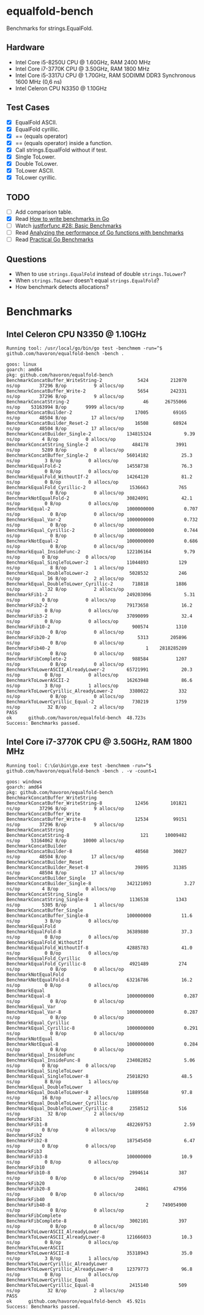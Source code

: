 # equalfold-bench

 Benchmarks for strings.EqualFold.

## Hardware

- Intel Core i5-8250U CPU @ 1.60GHz, RAM 2400 MHz
- Intel Core i7-3770K CPU @ 3.50GHz, RAM 1800 MHz
- Intel Core i5-3317U CPU @ 1.70GHz, RAM SODIMM DDR3 Synchronous 1600 MHz (0,6 ns)
- Intel Celeron CPU N3350 @ 1.10GHz

## Test Cases

- [x] EqualFold ASCII.
- [x] EqualFold cyrillic.
- [x] == (equals operator)
- [x] == (equals operator) inside a function.
- [x] Call strings.EqualFold without if test.
- [x] Single ToLower.
- [x] Double ToLower.
- [x] ToLower ASCII.
- [x] ToLower cyrillic.

## TODO

- [ ] Add comparison table.
- [x] Read [How to write benchmarks in Go](https://dave.cheney.net/2013/06/30/how-to-write-benchmarks-in-go)
- [ ] Watch [justforfunc #28: Basic Benchmarks](https://www.youtube.com/watch?v=2AulMm-hsdI)
- [ ] Read [Analyzing the performance of Go functions with benchmarks](https://medium.com/justforfunc/analyzing-the-performance-of-go-functions-with-benchmarks-60b8162e61c6)
- [ ] Read [Practical Go Benchmarks](https://stackimpact.com/blog/practical-golang-benchmarks/)

## Questions

- When to use `strings.EqualFold` instead of double `strings.ToLower`?
- When `strings.ToLower` doesn't equal `strings.EqualFold`?
- How benchmark detects allocations?

# Benchmarks

## Intel Celeron CPU N3350 @ 1.10GHz

```
Running tool: /usr/local/go/bin/go test -benchmem -run=^$ github.com/havoron/equalfold-bench -bench .

goos: linux
goarch: amd64
pkg: github.com/havoron/equalfold-bench
BenchmarkConcatBuffer_WriteString-2       	    5424	    212070 ns/op	   37296 B/op	       9 allocs/op
BenchmarkConcatBuffer_Write-2             	    5654	    242331 ns/op	   37296 B/op	       9 allocs/op
BenchmarkConcatString-2                   	      46	  26755066 ns/op	53163994 B/op	    9999 allocs/op
BenchmarkConcatBuilder-2                  	   17005	     69165 ns/op	   48504 B/op	      17 allocs/op
BenchmarkConcatBuilder_Reset-2            	   16508	     68924 ns/op	   48504 B/op	      17 allocs/op
BenchmarkConcatBuilder_Single-2           	134815324	         9.39 ns/op	       4 B/op	       0 allocs/op
BenchmarkConcatString_Single-2            	  484178	      3991 ns/op	    5289 B/op	       0 allocs/op
BenchmarkConcatBuffer_Single-2            	56014182	        25.3 ns/op	       3 B/op	       0 allocs/op
BenchmarkEqualFold-2                      	14558738	        76.3 ns/op	       0 B/op	       0 allocs/op
BenchmarkEqualFold_WithoutIf-2            	14264120	        81.2 ns/op	       0 B/op	       0 allocs/op
BenchmarkEqualFold_Cyrillic-2             	 1536663	       765 ns/op	       0 B/op	       0 allocs/op
BenchmarkNotEqualFold-2                   	30824091	        42.1 ns/op	       0 B/op	       0 allocs/op
BenchmarkEqual-2                          	1000000000	         0.707 ns/op	       0 B/op	       0 allocs/op
BenchmarkEqual_Var-2                      	1000000000	         0.732 ns/op	       0 B/op	       0 allocs/op
BenchmarkEqual_Cyrillic-2                 	1000000000	         0.744 ns/op	       0 B/op	       0 allocs/op
BenchmarkNotEqual-2                       	1000000000	         0.686 ns/op	       0 B/op	       0 allocs/op
BenchmarkEqual_InsideFunc-2               	122106164	         9.79 ns/op	       0 B/op	       0 allocs/op
BenchmarkEqual_SingleToLower-2            	11044893	       129 ns/op	       8 B/op	       1 allocs/op
BenchmarkEqual_DoubleToLower-2            	 5028532	       246 ns/op	      16 B/op	       2 allocs/op
BenchmarkEqual_DoubleToLower_Cyrillic-2   	  718818	      1886 ns/op	      32 B/op	       2 allocs/op
BenchmarkFib1-2                           	249203096	         5.31 ns/op	       0 B/op	       0 allocs/op
BenchmarkFib2-2                           	79173658	        16.2 ns/op	       0 B/op	       0 allocs/op
BenchmarkFib3-2                           	37090099	        32.4 ns/op	       0 B/op	       0 allocs/op
BenchmarkFib10-2                          	  900574	      1310 ns/op	       0 B/op	       0 allocs/op
BenchmarkFib20-2                          	    5313	    205896 ns/op	       0 B/op	       0 allocs/op
BenchmarkFib40-2                          	       1	2818285289 ns/op	       0 B/op	       0 allocs/op
BenchmarkFibComplete-2                    	  988584	      1207 ns/op	       0 B/op	       0 allocs/op
BenchmarkToLowerASCII_AlreadyLower-2      	65721991	        20.3 ns/op	       0 B/op	       0 allocs/op
BenchmarkToLowerASCII-2                   	16263948	        86.6 ns/op	       3 B/op	       1 allocs/op
BenchmarkToLowerCyrillic_AlreadyLower-2   	 3380022	       332 ns/op	       0 B/op	       0 allocs/op
BenchmarkToLowerCyrillic_Equal-2          	  730219	      1759 ns/op	      32 B/op	       2 allocs/op
PASS
ok  	github.com/havoron/equalfold-bench	48.723s
Success: Benchmarks passed.
```

## Intel Core i7-3770K CPU @ 3.50GHz, RAM 1800 MHz

```
Running tool: C:\Go\bin\go.exe test -benchmem -run=^$ github.com/havoron/equalfold-bench -bench . -v -count=1

goos: windows
goarch: amd64
pkg: github.com/havoron/equalfold-bench
BenchmarkConcatBuffer_WriteString
BenchmarkConcatBuffer_WriteString-8       	   12456	    101821 ns/op	   37296 B/op	       9 allocs/op
BenchmarkConcatBuffer_Write
BenchmarkConcatBuffer_Write-8             	   12534	     99151 ns/op	   37296 B/op	       9 allocs/op
BenchmarkConcatString
BenchmarkConcatString-8                   	     121	  10009482 ns/op	53164062 B/op	   10000 allocs/op
BenchmarkConcatBuilder
BenchmarkConcatBuilder-8                  	   40568	     30027 ns/op	   48504 B/op	      17 allocs/op
BenchmarkConcatBuilder_Reset
BenchmarkConcatBuilder_Reset-8            	   39895	     31385 ns/op	   48504 B/op	      17 allocs/op
BenchmarkConcatBuilder_Single
BenchmarkConcatBuilder_Single-8           	342121093	         3.27 ns/op	       4 B/op	       0 allocs/op
BenchmarkConcatString_Single
BenchmarkConcatString_Single-8            	 1136538	      1343 ns/op	    5305 B/op	       1 allocs/op
BenchmarkConcatBuffer_Single
BenchmarkConcatBuffer_Single-8            	100000000	        11.6 ns/op	       3 B/op	       0 allocs/op
BenchmarkEqualFold
BenchmarkEqualFold-8                      	36389880	        37.3 ns/op	       0 B/op	       0 allocs/op
BenchmarkEqualFold_WithoutIf
BenchmarkEqualFold_WithoutIf-8            	42885783	        41.0 ns/op	       0 B/op	       0 allocs/op
BenchmarkEqualFold_Cyrillic
BenchmarkEqualFold_Cyrillic-8             	 4921489	       274 ns/op	       0 B/op	       0 allocs/op
BenchmarkNotEqualFold
BenchmarkNotEqualFold-8                   	63216786	        16.2 ns/op	       0 B/op	       0 allocs/op
BenchmarkEqual
BenchmarkEqual-8                          	1000000000	         0.287 ns/op	       0 B/op	       0 allocs/op
BenchmarkEqual_Var
BenchmarkEqual_Var-8                      	1000000000	         0.287 ns/op	       0 B/op	       0 allocs/op
BenchmarkEqual_Cyrillic
BenchmarkEqual_Cyrillic-8                 	1000000000	         0.291 ns/op	       0 B/op	       0 allocs/op
BenchmarkNotEqual
BenchmarkNotEqual-8                       	1000000000	         0.284 ns/op	       0 B/op	       0 allocs/op
BenchmarkEqual_InsideFunc
BenchmarkEqual_InsideFunc-8               	234082852	         5.06 ns/op	       0 B/op	       0 allocs/op
BenchmarkEqual_SingleToLower
BenchmarkEqual_SingleToLower-8            	25018293	        48.5 ns/op	       8 B/op	       1 allocs/op
BenchmarkEqual_DoubleToLower
BenchmarkEqual_DoubleToLower-8            	11889568	        97.8 ns/op	      16 B/op	       2 allocs/op
BenchmarkEqual_DoubleToLower_Cyrillic
BenchmarkEqual_DoubleToLower_Cyrillic-8   	 2358512	       516 ns/op	      32 B/op	       2 allocs/op
BenchmarkFib1
BenchmarkFib1-8                           	482269753	         2.59 ns/op	       0 B/op	       0 allocs/op
BenchmarkFib2
BenchmarkFib2-8                           	187545450	         6.47 ns/op	       0 B/op	       0 allocs/op
BenchmarkFib3
BenchmarkFib3-8                           	100000000	        10.9 ns/op	       0 B/op	       0 allocs/op
BenchmarkFib10
BenchmarkFib10-8                          	 2994614	       387 ns/op	       0 B/op	       0 allocs/op
BenchmarkFib20
BenchmarkFib20-8                          	   24861	     47956 ns/op	       0 B/op	       0 allocs/op
BenchmarkFib40
BenchmarkFib40-8                          	       2	 749054900 ns/op	       0 B/op	       0 allocs/op
BenchmarkFibComplete
BenchmarkFibComplete-8                    	 3002101	       397 ns/op	       0 B/op	       0 allocs/op
BenchmarkToLowerASCII_AlreadyLower
BenchmarkToLowerASCII_AlreadyLower-8      	121666033	        10.3 ns/op	       0 B/op	       0 allocs/op
BenchmarkToLowerASCII
BenchmarkToLowerASCII-8                   	35318943	        35.0 ns/op	       3 B/op	       1 allocs/op
BenchmarkToLowerCyrillic_AlreadyLower
BenchmarkToLowerCyrillic_AlreadyLower-8   	12379773	        96.8 ns/op	       0 B/op	       0 allocs/op
BenchmarkToLowerCyrillic_Equal
BenchmarkToLowerCyrillic_Equal-8          	 2415140	       509 ns/op	      32 B/op	       2 allocs/op
PASS
ok  	github.com/havoron/equalfold-bench	45.921s
Success: Benchmarks passed.
```